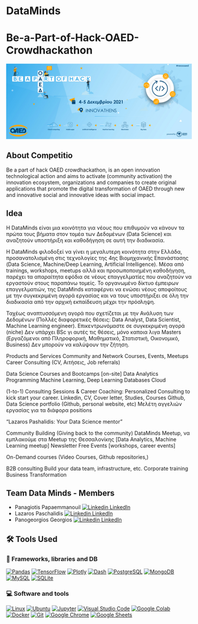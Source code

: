 # DataMinds

# Be-a-Part-of-Hack-OAED-Crowdhackathon

![Hackathon](./assets/EVENT_site_cover.jpg)



## About Competitio

Be a part of hack OAED crowdhackathon, is an open innovation technological action and aims to activate (community activation) the innovation ecosystem, organizations and companies to create original applications that promote the digital transformation of OAED through new and innovative social and innovative ideas with social impact.


## Idea 


Η DataMinds είναι μια κοινότητα για νέους που επιθυμούν να κάνουν τα πρώτα τους βήματα στον τομέα των Δεδομένων (Data Science) και αναζητούν υποστήριξη και καθοδήγηση σε αυτή την διαδικασία.

H DataMinds φιλοδοξεί να γίνει η μεγαλυτερη κοινότητα στην Ελλάδα, προσανατολισμένη στις τεχνολογίες της 4ης Βιομηχανικής Επανάστασης  (Data Science, Machine/Deep Learning, Artificial Intelligence). 
Μέσα από trainings, workshops, meetups αλλά και προσωποποιημένη καθοδήγηση, παρέχει τα απαραίτητα εφόδια σε νέους επαγγελματίες που αναζητούν να εργαστούν στους παραπάνω τομείς. 
Το οργανωμένο δίκτυο έμπειρων επαγγελματιών, της DataMinds καταφέρνει να ενώσει νέους αποφοίτους με την συγκεκριμένη αγορά εργασίας και να τους υποστήριξει σε όλη την διαδικασία από την αρχική εκπαίδευση μέχρι την πρόσληψη.


Ταχέως αναπτυσσόμενη αγορά που σχετίζεται με την Ανάλυση των Δεδομένων (Πολλές διαφορετικές θέσεις: Data Analyst, Data Scientist, Machine Learning engineer). Επικεντρωνόμαστε σε συγκεκριμένη αγορά (niche)
Δεν υπάρχει BSc γι αυτές τις θέσεις, μόνο καποια λιγα Masters (Εργαζόμενοι από Πληροφορική, Μαθηματικό, Στατιστική, Οικονομικό, Business)
Δεν μπορούν να καλύψουν την ζήτηση.


Products and Services
Community and Network
Courses, Events, Meetups
Career Consulting (CV, Αιτήσεις, Job referrals)


Data Science Courses and Bootcamps [on-site]
Data Analytics
Programming
Machine Learning, Deep Learning
Databases
Cloud


(1-to-1) Consulting Sessions & Career Coaching: Personalized Consulting to kick start your career.
Linkedin, CV, Cover letter,
Studies, Courses
Github, Data Science portfolio (Github, personal website, etc)
Μελέτη αγγελιών εργασίας για τα διάφορα positions 

“Lazaros Pashalidis: Your Data Science mentor”

Community Building (Giving back to the community)
DataMinds Meetup, να εμπλακούμε στα Meetup της Θεσσαλονίκης [Data Analytics, Machine Learning meetup]
Newsletter
Free Events [workshops, career events]

On-Demand courses (Video Courses, Github repositories,)

B2B consulting
Build your data team, infrastructure, etc.
Corporate training
Business Transformation 




## Team Data Minds - Members

* Panagiotis Papaemmanouil [![Linkedin](https://i.stack.imgur.com/gVE0j.png) LinkedIn](https://www.linkedin.com/in/panagiotis-papaemmanouil/)
* Lazaros Paschalidis [![Linkedin](https://i.stack.imgur.com/gVE0j.png) LinkedIn](https://www.linkedin.com/in/lazaros-paschalidis-6a5074118/)
* Panogeorgios Georgios [![Linkedin](https://i.stack.imgur.com/gVE0j.png) LinkedIn](https://www.linkedin.com/in/georgios-panogeorgos-7b3901223/)

## 🛠️ Tools Used

### 🧰 Frameworks, libraries and DB

<p>
    <a href="https://pandas.pydata.org/"><img alt="Pandas" src="https://img.shields.io/badge/Pandas-150458.svg?logo=pandas&logoColor=white"></a>
    <a href="https://www.tensorflow.org/"><img alt="TensorFlow" src="https://img.shields.io/badge/TensorFlow-FF6F00.svg?logo=TensorFlow&logoColor=white"></a>
    <a href="https://plotly.com/"><img alt="Plotly" src="https://img.shields.io/badge/Plotly-3c4c74.svg?logo=plotly&logoColor=white"></a>
    <a href="https://plotly.com/dash/"><img alt="Dash" src="https://img.shields.io/badge/Dash-9ca4bc.svg?logo=dash&logoColor=white"></a>
    <a href="https://www.postgresql.org/"><img alt="PostgreSQL" src ="https://img.shields.io/badge/PostgreSQL-316192.svg?logo=postgresql&logoColor=white"></a>
    <a href="https://www.mongodb.com/"><img alt="MongoDB" src ="https://img.shields.io/badge/MongoDB-4ea94b.svg?logo=mongodb&logoColor=white"></a>
    <a href="https://www.mysql.com/"><img alt="MySQL" src="https://img.shields.io/badge/MySQL-00f.svg?logo=mysql&logoColor=white"></a>
    <a href="https://www.sqlite.org/index.html"><img alt="SQLite" src ="https://img.shields.io/badge/SQLite-07405e.svg?logo=sqlite&logoColor=white"></a>
</p>


### 💻 Software and tools

<p>
   <a href="https://www.linux.org/"><img alt="Linux" src="https://img.shields.io/badge/Linux-black.svg?logo=linux&logoColor=white"></a>
   <a href="https://ubuntu.com/"><img alt="Ubuntu" src="https://img.shields.io/badge/Ubuntu-dd4814.svg?logo=ubuntu&logoColor=white"></a>
   <a href="https://jupyter.org/"><img alt="Jupyter" src="https://img.shields.io/badge/Jupyter-F37626.svg?logo=Jupyter&logoColor=white"></a>
    <a href="https://code.visualstudio.com/"><img alt="Visual Studio Code" src="https://img.shields.io/badge/Visual%20Studio%20Code-4db3f3.svg?logo=visual-studio-code&logoColor=white"></a>
    <a href="https://colab.research.google.com/?utm_source=scs-index"><img alt="Google Colab" src="https://img.shields.io/badge/Google%20Colab-black.svg?logo=google%20colab&logoColor=ffd936"></a>
    <a href="https://www.docker.com/"><img alt="Docker" src="https://img.shields.io/badge/Docker-2496ed.svg?logo=docker&logoColor=white"></a>
    <a href="https://git-scm.com/"><img alt="Git" src="https://img.shields.io/badge/Git-F05033.svg?logo=git&logoColor=white"></a>
    <a href="https://www.google.com/intl/el_GR/chrome/"><img alt="Google Chrome" src="https://img.shields.io/badge/Google%20Chrome-blue.svg?logo=google%20chrome&logoColor=red"></a>
    <a href="https://www.google.com/sheets/about/"><img alt="Google Sheets" src="https://img.shields.io/badge/Google%20Sheets-34A853.svg?logo=google%20sheets&logoColor=white"></a>
   
</p>
